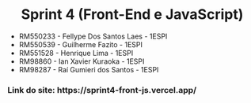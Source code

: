 <h1 align="center"> Sprint 4 (Front-End e JavaScript) </h1>

<ul> 
  <li> RM550233 - Fellype Dos Santos Laes - 1ESPI</li>
  <li> RM550539 - Guilherme Fazito - 1ESPI </li>
  <li> RM551528 - Henrique Lima - 1ESPI </li>
  <li> RM98860 - Ian Xavier Kuraoka - 1ESPI </li>
  <li> RM98287 - Raí Gumieri dos Santos - 1ESPI </li>
</ul>

<h3> Link do site: https://sprint4-front-js.vercel.app/ </h3>
